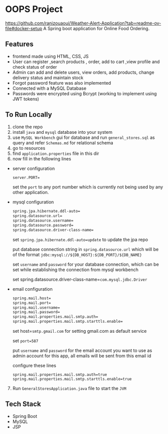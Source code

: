 # OOPS Project

https://github.com/ranizouaoui/Weather-Alert-Application?tab=readme-ov-file#docker-setup
A Spring boot application for Online Food Ordering.
## Features
- frontend made using HTML, CSS, JS
- User can register ,search products , order, add to cart ,view profile and check status of order
- Admin can add and delete users, view orders, add products, change delivery status and maintain stock
- Forgot password feature was also implemented
- Connected with a MySQL Database
- Passwords were encrypted using Bcrypt (working to implement using JWT tokens)
## To Run Locally

1. clone the repo
2. install ```java``` and ```mysql``` database into your system
3. use ```MySQL Workbench``` gui for database and run ```general_stores.sql``` as query and refer ```Schemas.md``` for relational schema
4. go to resources
5. find ```application.properties``` file in this dir
6. now fill in the following lines
   
- server configuration
  ```bash
  server.PORT=
  ```
  set the ```port``` to any port number which is currently not being used by any other application.

- mysql configuration

  ```bash
  spring.jpa.hibernate.ddl-auto=
  spring.datasource.url=
  spring.datasource.username=
  spring.datasource.password=
  spring.datasource.driver-class-name=
  ```
  set ```spring.jpa.hibernate.ddl-auto=update``` to update the jpa repo <br/>
  
  put database connection string in ```spring.datasource.url``` which will be of the format ```jdbc:mysql://${DB_HOST}:${DB_PORT}/${DB_NAME}``` <br/>
  
  set ```username``` and ```password``` for your database connection, which can be set while establishing the connection from mysql workbench <br/>
  
  set spring.datasource.driver-class-name=```com.mysql.jdbc.Driver``` <br/>

- email configuration

  ```bash
  spring.mail.host=
  spring.mail.port=
  spring.mail.username=
  spring.mail.password=
  spring.mail.properties.mail.smtp.auth=
  spring.mail.properties.mail.smtp.starttls.enable=
  ```
  
  set host=```smtp.gmail.com``` for setting gmail.com as default service
  
  set ```port=587```
  
  put ```username``` and ```password``` for the email account you want to use as admin account for this app, all emails will be sent from this email id
  
  configure these lines
  ```
  spring.mail.properties.mail.smtp.auth=true
  spring.mail.properties.mail.smtp.starttls.enable=true
  ```
7. Run ```GeneralStoresApplication.java``` file to start the ```JVM```

## Tech Stack

- Spring Boot
- MySQL
- JSP
